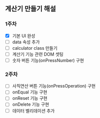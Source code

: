 ## 계산기 만들기 해설

### 1주차
- [x] 기본 UI 완성
- [ ] data 속성 추가
- [ ] calculator class 만들기
- [ ] 계산기 기능 관련 DOM 셋팅
- [ ] 숫자 버튼 기능(onPressNumber) 구현

### 2주차
- [ ] 사칙연산 버튼 기능(onPressOperation) 구현
- [ ] onEqual 기능 구현
- [ ] onReset 기능 구현
- [ ] onDelete 기능 구현
- [ ] 데이터 벨리데이션 추가